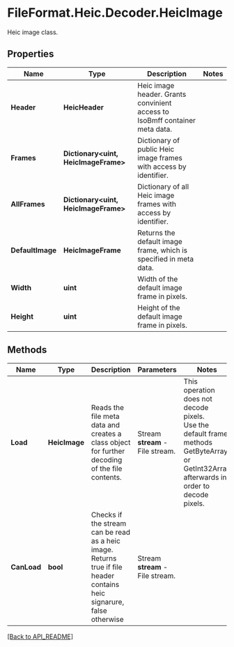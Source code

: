 # FileFormat.Heic.Decoder.HeicImage

Heic image class.

## Properties

Name | Type | Description | Notes
------------ | ------------- | ------------- | -------------
**Header** | **HeicHeader** | Heic image header. Grants convinient access to IsoBmff container meta data. | 
**Frames** | **Dictionary<uint, HeicImageFrame>** | Dictionary of public Heic image frames with access by identifier. | 
**AllFrames** | **Dictionary<uint, HeicImageFrame>** | Dictionary of all Heic image frames with access by identifier. | 
**DefaultImage** | **HeicImageFrame** | Returns the default image frame, which is specified in meta data. | 
**Width** | **uint** | Width of the default image frame in pixels. | 
**Height** | **uint** | Height of the default image frame in pixels. | 

## Methods

Name | Type | Description | Parameters | Notes
------------ | ------------- | ------------- | ------------- | -------------
**Load** | **HeicImage** | Reads the file meta data and creates a class object for further decoding of the file contents. | Stream <b>stream</b> - File stream. | This operation does not decode pixels.<br />Use the default frame methods GetByteArray or GetInt32Array afterwards in order to decode pixels.
**CanLoad** | **bool** | Checks if the stream can be read as a heic image.<br />Returns true if file header contains heic signarure, false otherwise | Stream <b>stream</b> - File stream. | 

[[Back to API_README]](API_README.md)